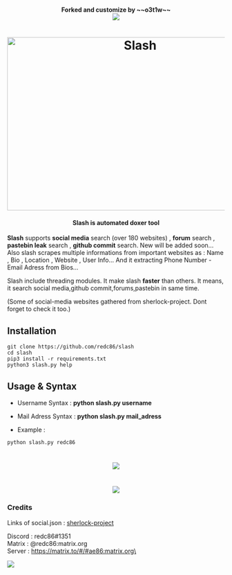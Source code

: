 <p align="center">
  <br>
  <b>Forked and customize by ~~o3t1w~~</b>
  <br>
  <img src="https://osintsumo.com/assets/logo-cppgxvgf.png">
</p>
<!-- Logo -->
<h1 align="center">
  <img src="./images/logo.png" height="400px" width="600px" alt="Slash">
</h1>
<h4 align="center">Slash is automated doxer tool</h4>

**Slash** supports **social media** search (over 180 websites) , **forum** search , **pastebin leak** search , **github commit** search. New will be added soon... Also slash scrapes multiple informations from important websites as : Name , Bio , Location , Website , User Info... And it extracting Phone Number - Email Adress from Bios... 

Slash include threading modules. It make slash **faster** than others. It means, it search social media,github commit,forums,pastebin in same time.

(Some of social-media websites gathered from sherlock-project. Dont forget to check it too.)

## Installation

```
git clone https://github.com/redc86/slash
cd slash
pip3 install -r requirements.txt
python3 slash.py help
```

## Usage & Syntax

* Username Syntax : **python slash.py username**
* Mail Adress Syntax : **python slash.py mail_adress**

* Example : 
```
python slash.py redc86
```
<h1 align="center">
  <img src="https://raw.githubusercontent.com/redc86/slash/main/images/1.png">
</h1>
<h1 align="center">
  <img src="https://github.com/redc86/slash/blob/main/images/2.png?raw=true">
</h1>

### Credits

Links of social.json : [sherlock-project](https://github.com/sherlock-project/sherlock/)


Discord : redc86#1351\
Matrix  : @redc86:matrix.org\
Server  : https://matrix.to/#/#ae86:matrix.org\

![](https://visitor-badge.glitch.me/badge?page_id=thesaderror.slash)
